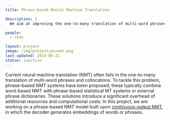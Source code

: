```yaml
---
title: Phrase-based Neural Machine Translation

description: |
  We aim at improving the one-to-many translation of multi-word phrases and collocations using phrase-based neural machine translation systems. 

people:
  - chan

layout: project
image: /img/project/pconmt.png
last-updated: 2019-06-21
status: inactive
---
```


Current neural machine translation (NMT) often fails in the one-to-many translation of multi-word phrases and collocations. To tackle this problem, phrase-based NMT systems have been proposed; these typically combine word-based NMT with phrase-based statistical MT systems or external phrase dictionaries. These solutions introduce a significant overhead of additional resources and computational costs. In this project, we are working on a phrase-based NMT model built upon [continuous-output NMT](https://arxiv.org/pdf/1812.04616.pdf), in which the decoder generates embeddings of words or phrases. 